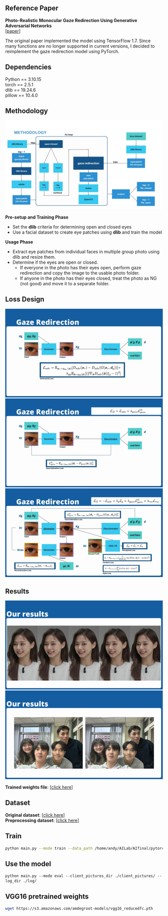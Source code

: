 ## Reference Paper
**Photo-Realistic Monocular Gaze Redirection Using Generative Adversarial Networks** <br />
[[paper](https://arxiv.org/abs/1903.12530)]

The original paper implemented the model using TensorFlow 1.7. Since many functions are no longer supported in current versions, I decided to reimplement the gaze redirection model using PyTorch.

## Dependencies

Python == 3.10.15 <br />
torch == 2.5.1 <br />
dlib == 19.24.6 <br />
pillow == 10.4.0

## Methodology

![Method Flowchart](https://github.com/TsungLinYang/Gaze-Redirection/blob/main/images/gaze_redirection_methodology.jpg)

**Pre-setup and Training Phase**
- Set the **dlib** criteria for determining open and closed eyes
- Use a facial dataset to create eye patches using **dlib** and train the model

**Usage Phase**
- Extract eye patches from individual faces in multiple group photo using dlib and resize them.
- Determine if the eyes are open or closed.
  - If everyone in the photo has their eyes open, perform gaze redirection and copy the image to the usable photo folder.
  - If anyone in the photo has their eyes closed, treat the photo as NG (not good) and move it to a separate folder.

## Loss Design
![loss_design](https://github.com/TsungLinYang/Gaze-Redirection/blob/main/images/gaze_redirection_loss_design_adv.jpg)
![loss_design](https://github.com/TsungLinYang/Gaze-Redirection/blob/main/images/gaze_redirection_loss_design_D.jpg)
![loss_design](https://github.com/TsungLinYang/Gaze-Redirection/blob/main/images/gaze_redirection_loss_design_G.jpg)

## Results

![tzuyu](https://github.com/TsungLinYang/Gaze-Redirection/blob/main/images/gaze_redirection_result_1.jpg)
![tzuyu](https://github.com/TsungLinYang/Gaze-Redirection/blob/main/images/gaze_redirection_result_2.jpg)

**Trained weights file**: [[click here](https://drive.google.com/drive/folders/1Md5oNycrS5r_NYJDeZUW563aTzxzMaH6?usp=drive_link)]

## Dataset
**Original dataset**: [[click here](https://www.cs.columbia.edu/~brian/projects/columbia_gaze.html)] <br />
**Preprocessing dataset**: [[click here](https://drive.google.com/drive/folders/1Lk9xDfrK0lsB4I7zJ1Psonx0FDsD0eaZ?usp=drive_link)]

## Train

```Bash
python main.py --mode train --data_path /home/andy/AILab/AIfinal/pytorch_gaze_redirection/eyespatch_dataset --log_dir ./log/ --vgg_path ./vgg16_reducedfc.pth
```

## Use the model
```
python main.py --mode eval --client_pictures_dir ./client_pictures/ --log_dir ./log/
```

## VGG16 pretrained weights
```Bash
wget https://s3.amazonaws.com/amdegroot-models/vgg16_reducedfc.pth
```

<!--
## Push
```
git push -u origin
```
### if "rejected because the remote contains work that you do not have locally."
```
git pull --rebase
```
-->
